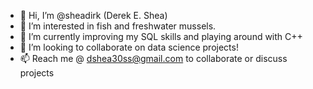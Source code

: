 - 👋 Hi, I’m @sheadirk (Derek E. Shea)
- 👀 I’m interested in fish and freshwater mussels. 
- 🌱 I’m currently improving my SQL skills and playing around with C++
- 💞️ I’m looking to collaborate on data science projects!
- 📫 Reach me @ dshea30ss@gmail.com to collaborate or discuss projects

<!---
sheadirk/sheadirk is a ✨ special ✨ repository because its `README.md` (this file) appears on your GitHub profile.
You can click the Preview link to take a look at your changes.
--->
